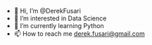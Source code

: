 - 👋 Hi, I’m @DerekFusari
- 👀 I’m interested in Data Science
- 🌱 I’m currently learning Python
- 📫 How to reach me derek.fusari@gmail.com

<!---
DerekFusari/DerekFusari is a ✨ special ✨ repository because its `README.md` (this file) appears on your GitHub profile.
You can click the Preview link to take a look at your changes.
--->
